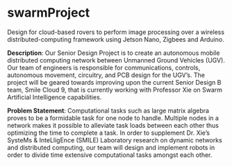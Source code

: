 # swarmProject
Design for cloud-based rovers to perform image processing over a wireless distributed-computing framework using Jetson Nano, Zigbees and Arduino.

**Description**:
Our Senior Design Project is to create an autonomous mobile distributed computing network between Unmanned Ground Vehicles (UGV). Our team of engineers is responsible for communications, controls, autonomous movement, circuitry, and PCB design for the UGV’s. The project will be geared towards improving upon the current Senior Design B team, Smile Cloud 9, that is currently working with Professor Xie on Swarm Artificial Intelligence capabilities.

**Problem Statement**:
Computational tasks such as large matrix algebra proves to be a formidable task for one node to handle. Multiple nodes in a network makes it possible to alleviate task loads between each other thus optimizing the time to complete a task. In order to supplement Dr. Xie’s SysteMs & InteLligEnce (SMILE) Laboratory research on dynamic networks and distributed computing, our team will design and implement robots in order to divide time extensive computational tasks amongst each other.
